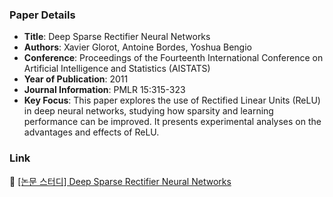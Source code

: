 
### Paper Details

- **Title**: Deep Sparse Rectifier Neural Networks 
- **Authors**: Xavier Glorot, Antoine Bordes, Yoshua Bengio
- **Conference**: Proceedings of the Fourteenth International Conference on Artificial Intelligence and Statistics (AISTATS) <br>
- **Year of Publication**: 2011
- **Journal Information**: PMLR 15:315-323
- **Key Focus**: This paper explores the use of Rectified Linear Units (ReLU) in deep neural networks, studying how sparsity and learning performance can be improved. It presents experimental analyses on the advantages and effects of ReLU.


### Link
📝 [[논문 스터디] Deep Sparse Rectifier Neural Networks](https://dony-archive.tistory.com/23)
